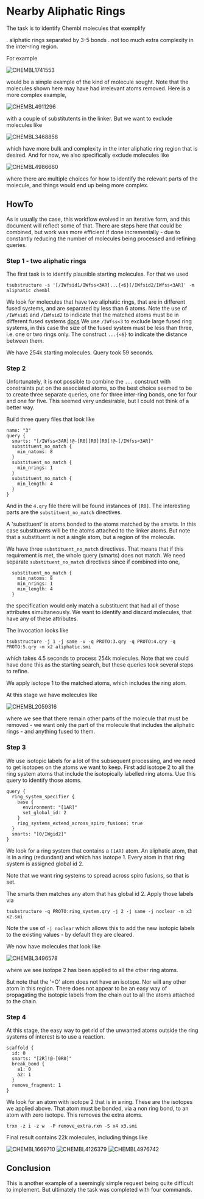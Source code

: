 # Nearby Aliphatic Rings

The task is to identify Chembl molecules that exemplify

. aliphatic rings separated by 3-5 bonds
. not too much extra complexity in the inter-ring region.

For example

![CHEMBL1741553](Images/CHEMBL1741553.png)

would be a simple example of the kind of molecule sought. Note that
the molecules shown here may have had irrelevant atoms removed. Here is
a more complex example, 

![CHEMBL4911296](Images/CHEMBL4911296.png)

with a couple of substitutents in the linker. But we want to exclude molecules
like

![CHEMBL3468858](Images/CHEMBL3468858.png)

which have more bulk and complexity in the inter aliphatic ring region
that is desired. And for now, we also specifically exclude molecules like

![CHEMBL4986660](Images/CHEMBL4986660.png)

where there are multiple choices for how to identify the relevant parts
of the molecule, and things would end up being more complex.

## HowTo
As is usually the case, this workflow evolved in an iterative form, and this
document will reflect some of that. There are steps here that could be
combined, but work was more efficient if done incrementally - due to 
constantly reducing the number of molecules being processed and refining
queries.

### Step 1 - two aliphatic rings
The first task is to identify plausible starting molecules. For that we
used
```
tsubstructure -s '[/IWfsid1/IWfss<3AR]...{<6}[/IWfsid2/IWfss<3AR]' -m aliphatic chembl
```
We look for molecules that have two aliphatic rings, that are in different
fused systems, and are separated by less than 6 atoms. Note the use of
`/IWfsid1` and `/IWfsid2` to indicate that the matched atoms must be in
different fused systems
[docs](/docs/Molecule_Lib/substructure.md)
We use `/IWfss<3` to exclude large fused ring systems, in this case
the size of the fused system must be less than three, i.e. one or 
two rings only.
The construct `...{<6}` to indicate the distance between them.

We have 254k starting molecules. Query took 59 seconds.

### Step 2
Unfortunately, it is not possible to combine the `...` construct with
constraints put on the associated atoms, so the best choice seemed to be
to create three separate queries, one for three inter-ring bonds, one for four and one
for five. This seemed very undesirable, but I could not think of a better
way.

Build three query files that look like
```
name: "3"
query {
  smarts: "[/IWfss<3AR]!@-[R0][R0][R0]!@-[/IWfss<3AR]"
  substituent_no_match {
    min_natoms: 8
  }
  substituent_no_match {
    min_nrings: 1
  }
  substituent_no_match {
    min_length: 4
  }
}
```
And in the `4.qry` file there will be found instances of `[R0]`. The
interesting parts are the `substituent_no_match` directives.

A 'substituent' is atoms bonded to the atoms matched by the smarts. In
this case substituents will be the atoms attached to the linker atoms.
But note that a substituent is not a single atom, but a region of the
molecule.

We have three `substituent_no_match` directives. That means that if
this requirement is met, the whole query (smarts) does not match. We
need separate `substituent_no_match` directives since if combined
into one,
```
  substituent_no_match {
    min_natoms: 8
    min_nrings: 1
    min_length: 4
  }
```
the specification would only match a substituent that had all of those
attributes simultaneously. We want to identify and discard molecules,
that have any of these attributes.

The invocation looks like
```
tsubstructure -j 1 -j same -v -q PROTO:3.qry -q PROTO:4.qry -q PROTO:5.qry -m x2 aliphatic.smi
```
which takes 4.5 seconds to process 254k molecules. Note that we could have
done this as the starting search, but these queries took several steps to
refine.

We apply isotope 1 to the matched atoms, which includes the ring atom.

At this stage we have molecules like

![CHEMBL2059316](Images/CHEMBL2059316.png)

where we see that there remain other parts of the molecule that must be removed -
we want only the part of the molecule that includes the aliphatic rings - and
anything fused to them.

### Step 3
We use isotopic labels for a lot of the subsequent processing, and we need to
get isotopes on the atoms we want to keep. First add isotope 2 to all
the ring system atoms that include the isotopically labelled ring atoms. Use this
query to identify those atoms.
```
query {
  ring_system_specifier {
    base {
      environment: "[1AR]"
      set_global_id: 2
    }
    ring_systems_extend_across_spiro_fusions: true
  }
  smarts: "[0/IWgid2]"
}
```
We look for a ring system that contains a `[1AR]` atom. An aliphatic atom,
that is in a ring (redundant) and which has isotope 1. Every atom in that
ring system is assigned global id 2.

Note that we want ring systems to spread across spiro fusions, so that is set.

The smarts then matches any atom that has global id 2. Apply those labels
via
```
tsubstructure -q PROTO:ring_system.qry -j 2 -j same -j noclear -m x3 x2.smi
```
Note the use of `-j noclear` which allows this to add the new isotopic
labels to the existing values - by default they are cleared.

We now have molecules that look like

![CHEMBL3496578](Images/CHEMBL3496578.png)

where we see isotope 2 has been applied to all the other ring atoms.

But note that the '=O' atom does not have an isotope. Nor will any other
atom in this region. There does not appear to be an easy way of propagating
the isotopic labels from the chain out to all the atoms attached to the
chain.

### Step 4
At this stage, the easy way to get rid of the unwanted atoms outside
the ring systems of interest is to use a reaction.
```
scaffold {
  id: 0
  smarts: "[2R]!@-[0R0]"
  break_bond {
    a1: 0
    a2: 1
  }
  remove_fragment: 1
}
```
We look for an atom with isotope 2 that is in a ring. These are the
isotopes we applied above. That atom must be bonded, via a non ring bond,
to an atom with zero isotope. This removes the extra atoms.
```
trxn -z i -z w  -P remove_extra.rxn -S x4 x3.smi
```
Final result contains 22k molecules, including things like

![CHEMBL1669710](Images/CHEMBL1669710.png)
![CHEMBL4126379](Images/CHEMBL4126379.png)
![CHEMBL4976742](Images/CHEMBL4976742.png)

## Conclusion
This is another example of a seemingly simple request being quite difficult to 
implement. But ultimately the task was completed with four commands.
